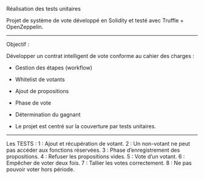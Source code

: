 Réalisation des tests unitaires

Projet de système de vote développé en Solidity et testé avec Truffle + OpenZeppelin.

---

Objectif :

Développer un contrat intelligent de vote conforme au cahier des charges :

- Gestion des étapes (workflow)
- Whitelist de votants
- Ajout de propositions
- Phase de vote
- Détermination du gagnant

- Le projet est centré sur la couverture par tests unitaires.

---

Les TESTS :
1 : Ajout et récupération de votant.
2 : Un non-votant ne peut pas accéder aux fonctions réservées.
3 : Phase d’enregistrement des propositions.
4 : Refuser les propositions vides.
5 : Vote d’un votant.
6 : Empêcher de voter deux fois.
7 : Tallier les votes correctement.
8 : Ne pas pouvoir voter hors période.
